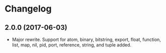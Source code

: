 # Changelog

## 2.0.0 (2017-06-03)

* Major rewrite.  Support for atom, binary, bitstring, export, float, function, list, map, nil, pid, port, reference, string, and tuple added.
